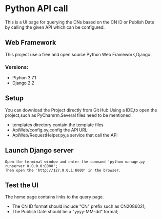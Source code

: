 # Python API call
This is a UI page for querying the CNs based on the CN ID or Publish Date by calling the given API which can be configured.

## Web Framework
This project use a free and open source Python Web Framework,Django.
### Versions:
 - Ptyhon 3.7.1
 - Django 2.2
	
## Setup
You can download the Project directly from Git Hub
Using a IDE,to open the project,such as PyChamrm.Several files need to be mentioned
 - templates directory contain the template files
 - ApiWeb/config.oy,config the API URL
 - ApiWeb/RequestHelper.py,a service that call the API
	
## Launch Django server
	Open the terminal window and enter the command 'python manage.py runserver 0.0.0.0:8000';
	Then open the 'http://127.0.0.1:8000' in the browser.

## Test the UI
The home page contains links to the query page.
 - The CN ID format should include "CN" prefix such as CN2086021;
 - The Publish Date should be a "yyyy-MM-dd" format;
